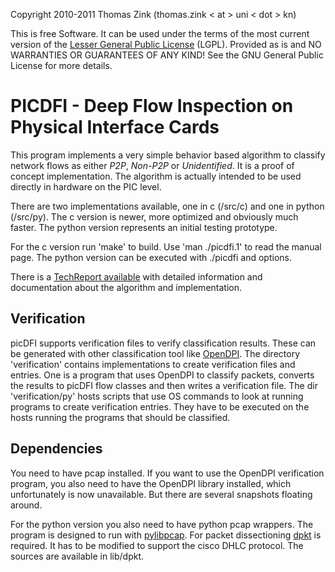 Copyright 2010-2011 Thomas Zink (thomas.zink < at > uni < dot > kn)

This is free Software. It can be used under the terms of the most
current version of the [Lesser General Public License][lgpl] (LGPL).
Provided as is and NO WARRANTIES OR GUARANTEES OF ANY KIND! See the GNU General Public License for more details.

# PICDFI - Deep Flow Inspection on Physical Interface Cards ##################

This program implements a very simple behavior based algorithm to classify
network flows as either _P2P_, _Non-P2P_ or _Unidentified_. It is a proof of
concept implementation. The algorithm is actually intended to be used directly
in hardware on the PIC level.

There are two implementations available, one in c (/src/c) and one in python (/src/py). The c
version is newer, more optimized and obviously much faster. The python version represents an
initial testing prototype.

For the c version run 'make' to build. Use 'man ./picdfi.1' to read the manual page.
The python version can be executed with ./picdfi and options.

There is a [TechReport available][techreport] with detailed information and documentation about the algorithm
and implementation.

## Verification

picDFI supports verification files to verify classification results. These can be generated with other classification
tool like [OpenDPI][opendpi]. The directory 'verification' contains implementations to create verification files and
entries. One is a program that uses OpenDPI to classify packets, converts the results to picDFI flow classes and then
writes a verification file. The dir 'verification/py' hosts scripts that use OS commands to look at running programs
to create verification entries. They have to be executed on the hosts running the programs that should be classified.

## Dependencies

You need to have pcap installed. If you want to use the OpenDPI verification program, you also need to have the OpenDPI
library installed, which unfortunately is now unavailable. But there are several snapshots floating around.

For the python version you also need to have python pcap wrappers. The program is designed to run with [pylibpcap][pypcap].
For packet dissectioning [dpkt][dpkt] is required. It has to be modified to support the cisco DHLC protocol. The sources
are available in lib/dpkt.

[lgpl]: http://www.gnu.org/copyleft/lesser.html "LGPL"
[techreport]: http://nbn-resolving.de/urn:nbn:de:bsz:352-188702 "Analysis and efficient classification of P2P file sharing traffic"
[opendpi]: http://www.opendpi.org/ "OpenDPI"
[pypcap]: http://sourceforge.net/projects/pylibpcap/ "pylibpcap"
[dpkt]: http://code.google.com/p/dpkt/ "dpkt"
